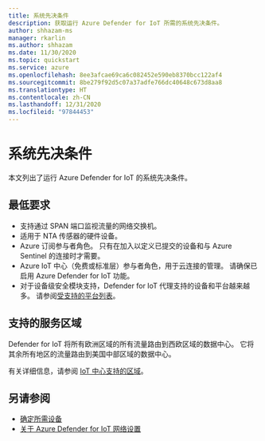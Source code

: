 ```yaml
---
title: 系统先决条件
description: 获取运行 Azure Defender for IoT 所需的系统先决条件。
author: shhazam-ms
manager: rkarlin
ms.author: shhazam
ms.date: 11/30/2020
ms.topic: quickstart
ms.service: azure
ms.openlocfilehash: 8ee3afcae69ca6c082452e590eb8370bcc122af4
ms.sourcegitcommit: 8be279f92d5c07a37adfe766dc40648c673d8aa8
ms.translationtype: HT
ms.contentlocale: zh-CN
ms.lasthandoff: 12/31/2020
ms.locfileid: "97844453"
---
```

# <a name="system-prerequisites"></a>系统先决条件
本文列出了运行 Azure Defender for IoT 的系统先决条件。

## <a name="minimum-requirements"></a>最低要求

- 支持通过 SPAN 端口监视流量的网络交换机。
- 适用于 NTA 传感器的硬件设备。
- Azure 订阅参与者角色。 只有在加入以定义已提交的设备和与 Azure Sentinel 的连接时才需要。
- Azure IoT 中心（免费或标准层）参与者角色，用于云连接的管理。 请确保已启用 Azure Defender for IoT 功能。
- 对于设备级安全模块支持，Defender for IoT 代理支持的设备和平台越来越多。 请参阅[受支持的平台列表](how-to-deploy-agent.md)。

## <a name="supported-service-regions"></a>支持的服务区域

Defender for IoT 将所有欧洲区域的所有流量路由到西欧区域的数据中心。 它将其余所有地区的流量路由到美国中部区域的数据中心。

有关详细信息，请参阅 [IoT 中心支持的区域](https://azure.microsoft.com/global-infrastructure/services/?products=iot-hub)。

## <a name="see-also"></a>另请参阅

- [确定所需设备](how-to-identify-required-appliances.md)
- [关于 Azure Defender for IoT 网络设置](how-to-set-up-your-network.md)
